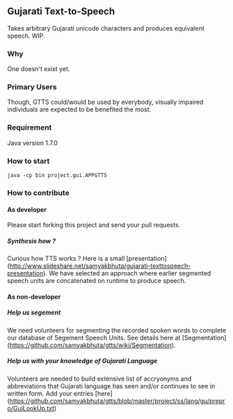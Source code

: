 Gujarati Text-to-Speech
-----------------------
Takes arbitrary Gujarati unicode characters and produces equivalent speech. WIP.

### Why
One doesn't exist yet.

### Primary Users
Though, GTTS could/would be used by everybody, visually impaired individuals are expected to be benefited the most.

### Requirement

Java version 1.7.0

### How to start

```
java -cp bin project.gui.APPGTTS
```

### How to contribute

#### As developer

Please start forking this project and send your pull requests.

##### Synthesis how ?

Curious how TTS works ? Here is a small [presentation] (http://www.slideshare.net/samyakbhuta/gujarati-texttospeech-presentation). We have selected an approach where earlier segmented speech units are concatenated on runtime to produce speech.

#### As non-developer

##### Help us segement

We need volunteers for segmenting the recorded spoken words to complete our database of Segement Speech Units. See details here at [Segmentation] (https://github.com/samyakbhuta/gtts/wiki/Segmentation).

##### Help us with your knowledge of Gujarati Language

Volunteers are needed to build extensive list of accryonyms and abbreviations that Gujarati language has seen and/or continues to see in written form. Add your entries [here] (https://github.com/samyakbhuta/gtts/blob/master/project/ss/lang/gu/prepro/GujLookUp.txt)
